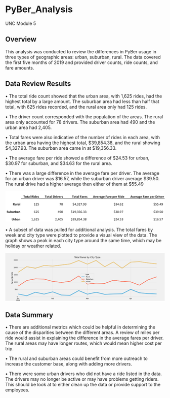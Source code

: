 # PyBer_Analysis
UNC Module 5

## Overview
This analysis was conducted to review the differences in PyBer usage in three types of geographic areas: urban, suburban, rural.  The data covered the first five months of 2019 and provided driver counts, ride counts, and fare amounts.

## Data Review Results

•	The total ride count showed that the urban area, with 1,625 rides, had the highest total by a large amount.  The suburban area had less than half that total, with 625 rides recorded, and the rural area only had 125 rides.

•	The driver count corresponded with the population of the areas.  The rural area only accounted for 78 drivers.  The suburban area had 490 and the urban area had 2,405.

•	Total fares were also indicative of the number of rides in each area, with the urban area having the highest total, $39,854.38, and the rural showing $4,327.93.  The suburban area came in at $19,356.33.

•	The average fare per ride showed a difference of $24.53 for urban, $30.97 for suburban, and $34.63 for the rural area.  

•	There was a large difference in the average fare per driver.  The average for an urban driver was $16.57, while the suburban driver average $39.50.  The rural drive had a higher average then either of them at $55.49

<img src="Resources/Data.png"> 

•	A subset of data was pulled for additional analysis.  The total fares by week and city type were plotted to provide a visual view of the data.  The graph shows a peak in each city type around the same time, which may be holiday or weather related. 

<img src="analysis/PyBer_fare_summary.png">


## Data Summary
•	There are additional metrics which could be helpful in determining the cause of the disparities between the different areas.  A review of miles per ride would assist in explaining the difference in the average fares per driver.  The rural areas may have longer routes, which would mean higher cost per trip.

•	The rural and suburban areas could benefit from more outreach to increase the customer base, along with adding more drivers.

•	There were some urban drivers who did not have a ride listed in the data.  The drivers may no longer be active or may have problems getting riders.  This should be look at to either clean up the data or provide support to the employees.
